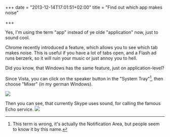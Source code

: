+++
date = "2013-12-14T17:01:51+02:00"
title = "Find out which app makes noise"

+++

Yes, I'm using the term "app" instead of ye olde "application" now, just to sound cool.

Chrome recently introduced a feature, which allows you to see which tab makes noise. This is useful if you have a lot of tabs open, and a Flash ad runs berzerk, so it will ruin your music or just annoy you to hell.

Did you know, that Windows has the same feature, just on application-level?

Since Vista, you can click on the speaker button in the "System Tray"[^1], then choose "Mixer" (in my german Windows).

![](/post/howto_sound.png)

Then you can see, that currently Skype uses sound, for calling the famous Echo service.
![](/post/howto_volume.png)

[^1]: This term is wrong, it's actually the Notification Area, but people seem to know it by this name.
